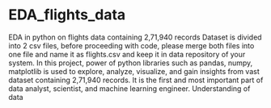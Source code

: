 # EDA_flights_data
EDA in python on flights data containing 2,71,940 records
Dataset is divided into 2 csv files, before proceeding with code, please merge both files into one file and name it as flights.csv and keep it in data repository of your system.
In this project, power of python libraries such as pandas, numpy, matplotlib is used to explore, analyze, visualize, and gain insights from vast dataset containing 2,71,940 records.
It is the first and most important part of data analyst, scientist, and machine learning engineer. Understanding of data
